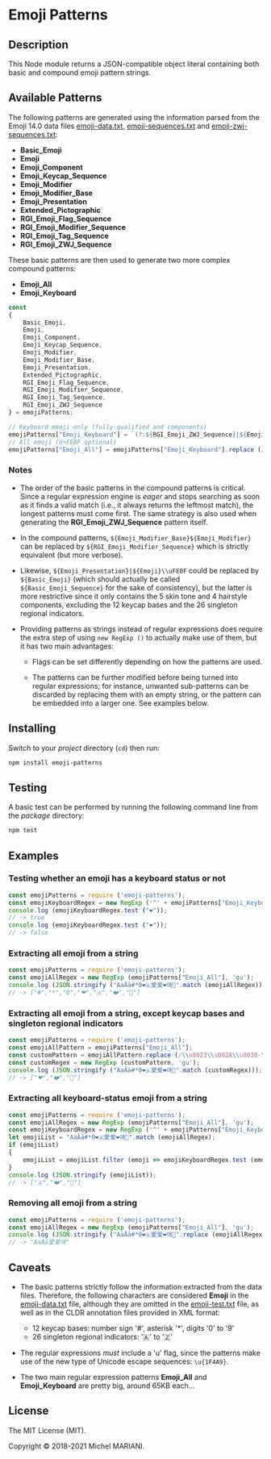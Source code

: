 # Emoji Patterns

## Description

This Node module returns a JSON-compatible object literal containing both basic and compound emoji pattern strings.

## Available Patterns

The following patterns are generated using the information parsed from the Emoji 14.0 data files [emoji-data.txt](https://www.unicode.org/Public/14.0.0/ucd/emoji/emoji-data.txt), [emoji-sequences.txt](https://www.unicode.org/Public/emoji/14.0/emoji-sequences.txt) and [emoji-zwj-sequences.txt](https://www.unicode.org/Public/emoji/14.0/emoji-zwj-sequences.txt):

- **Basic_Emoji**
- **Emoji**
- **Emoji_Component**
- **Emoji_Keycap_Sequence**
- **Emoji_Modifier**
- **Emoji_Modifier_Base**
- **Emoji_Presentation**
- **Extended_Pictographic**
- **RGI_Emoji_Flag_Sequence**
- **RGI_Emoji_Modifier_Sequence**
- **RGI_Emoji_Tag_Sequence**
- **RGI_Emoji_ZWJ_Sequence**

These basic patterns are then used to generate two more complex compound patterns:

- **Emoji_All**
- **Emoji_Keyboard**

```javascript
const
{
    Basic_Emoji,
    Emoji,
    Emoji_Component,
    Emoji_Keycap_Sequence,
    Emoji_Modifier,
    Emoji_Modifier_Base,
    Emoji_Presentation,
    Extended_Pictographic,
    RGI_Emoji_Flag_Sequence,
    RGI_Emoji_Modifier_Sequence,
    RGI_Emoji_Tag_Sequence,
    RGI_Emoji_ZWJ_Sequence
} = emojiPatterns;
````

```javascript
// Keyboard emoji only (fully-qualified and components)
emojiPatterns["Emoji_Keyboard"] = `(?:${RGI_Emoji_ZWJ_Sequence}|${Emoji_Keycap_Sequence}|${RGI_Emoji_Flag_Sequence}|${RGI_Emoji_Tag_Sequence}|${Emoji_Modifier_Base}${Emoji_Modifier}|${Emoji_Presentation}|${Emoji}\\uFE0F)`;
// All emoji (U+FE0F optional)
emojiPatterns["Emoji_All"] = emojiPatterns["Emoji_Keyboard"].replace (/(\\u{FE0F}|\\uFE0F)/gi, '$1?');
```

### Notes

- The order of the basic patterns in the compound patterns is critical. Since a regular expression engine is *eager* and stops searching as soon as it finds a valid match (i.e., it always returns the leftmost match), the longest patterns must come first. The same strategy is also used when generating the **RGI_Emoji_ZWJ_Sequence** pattern itself.

- In the compound patterns, `${Emoji_Modifier_Base}${Emoji_Modifier}` can be replaced by `${RGI_Emoji_Modifier_Sequence}` which is strictly equivalent (but more verbose).

- Likewise, `${Emoji_Presentation}|${Emoji}\\uFE0F` could be replaced by `${Basic_Emoji}` (which should actually be called `${Basic_Emoji_Sequence}` for the sake of consistency), but the latter is more restrictive since it only contains the 5 skin tone and 4 hairstyle components, excluding the 12 keycap bases and the 26 singleton regional indicators.

- Providing patterns as strings instead of regular expressions does require the extra step of using `new RegExp ()` to actually make use of them, but it has two main advantages:

    - Flags can be set differently depending on how the patterns are used.

    - The patterns can be further modified before being turned into regular expressions; for instance, unwanted sub-patterns can be discarded by replacing them with an empty string, or the pattern can be embedded into a larger one. See examples below.

## Installing

Switch to your *project* directory (`cd`) then run:

```bash
npm install emoji-patterns
```

## Testing

A basic test can be performed by running the following command line from the *package* directory:

```bash
npm test
```

## Examples

### Testing whether an emoji has a keyboard status or not

```javascript
const emojiPatterns = require ('emoji-patterns');
const emojiKeyboardRegex = new RegExp ('^' + emojiPatterns["Emoji_Keyboard"] + '$', 'u');
console.log (emojiKeyboardRegex.test ("❤️"));
// -> true
console.log (emojiKeyboardRegex.test ("❤"));
// -> false
```

### Extracting all emoji from a string

```javascript
const emojiPatterns = require ('emoji-patterns');
const emojiAllRegex = new RegExp (emojiPatterns["Emoji_All"], 'gu');
console.log (JSON.stringify ("AaĀā#*0❤🇦愛爱❤️애💜".match (emojiAllRegex)));
// -> ["#","*","0","❤","🇦","❤️","💜"]
```

### Extracting all emoji from a string, except keycap bases and singleton regional indicators

```javascript
const emojiPatterns = require ('emoji-patterns');
const emojiAllPattern = emojiPatterns["Emoji_All"];
const customPattern = emojiAllPattern.replace (/\\u0023\\u002A\\u0030-\\u0039|\\u\{1F1E6\}-\\u\{1F1FF\}/gi, '');
const customRegex = new RegExp (customPattern, 'gu');
console.log (JSON.stringify ("AaĀā#*0❤🇦愛爱❤️애💜".match (customRegex)));
// -> ["❤","❤️","💜"]
```

### Extracting all keyboard-status emoji from a string

```javascript
const emojiPatterns = require ('emoji-patterns');
const emojiAllRegex = new RegExp (emojiPatterns["Emoji_All"], 'gu');
const emojiKeyboardRegex = new RegExp ('^' + emojiPatterns["Emoji_Keyboard"] + '$', 'u');
let emojiList = "AaĀā#*0❤🇦愛爱❤️애💜".match (emojiAllRegex);
if (emojiList)
{
    emojiList = emojiList.filter (emoji => emojiKeyboardRegex.test (emoji));
}
console.log (JSON.stringify (emojiList));
// -> ["🇦","❤️","💜"]
```

### Removing all emoji from a string

```javascript
const emojiPatterns = require ('emoji-patterns');
const emojiAllRegex = new RegExp (emojiPatterns["Emoji_All"], 'gu');
console.log (JSON.stringify ("AaĀā#*0❤🇦愛爱❤️애💜".replace (emojiAllRegex, "")));
// -> "AaĀā愛爱애"
```

## Caveats

- The basic patterns strictly follow the information extracted from the data files. Therefore, the following characters are considered **Emoji** in the [emoji-data.txt](https://www.unicode.org/Public/14.0.0/ucd/emoji/emoji-data.txt) file, although they are omitted in the [emoji-test.txt](https://www.unicode.org/Public/emoji/14.0/emoji-test.txt) file, as well as in the CLDR annotation files provided in XML format:

    - 12 keycap bases: number sign '#', asterisk '*', digits '0' to '9'
    - 26 singleton regional indicators: '🇦' to '🇿'

- The regular expressions *must* include a 'u' flag, since the patterns make use of the new type of Unicode escape sequences: `\u{1F4A9}`.

- The two main regular expression patterns **Emoji_All** and **Emoji_Keyboard** are pretty big, around 65KB each...

## License

The MIT License (MIT).

Copyright © 2018-2021 Michel MARIANI.
